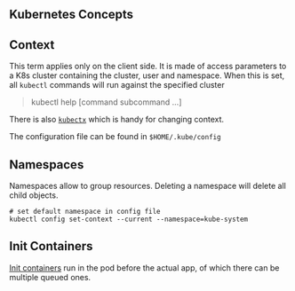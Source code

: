## Kubernetes Concepts

## Context

This term applies only on the client side. It is made of access parameters to a K8s cluster containing the cluster, user and namespace. When this is set, all `kubectl` commands will run against the specified cluster

>kubectl help [command subcommand ...]

There is also [`kubectx`](https://github.com/ahmetb/kubectx) which is handy for changing context.

The configuration file can be found in `$HOME/.kube/config`

## Namespaces

Namespaces allow to group resources. Deleting a namespace will delete all child objects.

```
# set default namespace in config file
kubectl config set-context --current --namespace=kube-system
```

## Init Containers

[Init containers](https://kubernetes.io/docs/concepts/workloads/pods/init-containers/) run in the pod before the actual app, of which there can be multiple queued ones.
